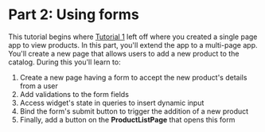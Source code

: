 # Part 2: Using forms

This tutorial begins where [Tutorial 1](https://docs.google.com/document/d/1MF52io4nymFJoeAoKQnOlovHMtwh5qbk0kRb9rNU1fI/edit#heading=h.rc9ynztdksa4) left off where you created a single page app to view products. In this part, you'll extend the app to a multi-page app. You'll create a new page that allows users to add a new product to the catalog. During this you'll learn to:

1. Create a new page having a form to accept the new product's details from a user
2. Add validations to the form fields
3. Access widget's state in queries to insert dynamic input
4. Bind the form's submit button to trigger the addition of a new product
5. Finally, add a button on the **ProductListPage** that opens this form 

